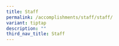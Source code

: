 ```yaml
---
title: Staff
permalink: /accomplishments/staff/staff/
variant: tiptap
description: ""
third_nav_title: Staff
---
```

